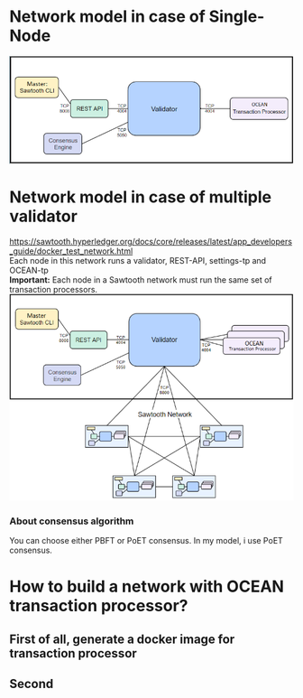 # Network model in case of Single-Node

![init-project](./images/single-node.png)

# Network model in case of multiple validator
https://sawtooth.hyperledger.org/docs/core/releases/latest/app_developers_guide/docker_test_network.html <br/>
Each node in this network runs a validator, REST-API, settings-tp and OCEAN-tp <br/>
**Important:**  Each node in a Sawtooth network must run the same set of transaction processors.
![init-project](./images/multi-validator.png)
### About consensus algorithm
You can choose either PBFT or PoET consensus.
In my model, i use PoET consensus.

# How to build a network with OCEAN transaction processor?
## First of all, generate a docker image for transaction processor

## Second 